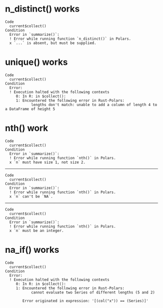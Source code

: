 # n_distinct() works

    Code
      current$collect()
    Condition
      Error in `summarize()`:
      ! Error while running function `n_distinct()` in Polars.
      x `...` is absent, but must be supplied.

# unique() works

    Code
      current$collect()
    Condition
      Error:
      ! Execution halted with the following contexts
         0: In R: in $collect():
         1: Encountered the following error in Rust-Polars:
            	lengths don't match: unable to add a column of length 4 to a DataFrame of height 5

# nth() work

    Code
      current$collect()
    Condition
      Error in `summarize()`:
      ! Error while running function `nth()` in Polars.
      x `n` must have size 1, not size 2.

---

    Code
      current$collect()
    Condition
      Error in `summarize()`:
      ! Error while running function `nth()` in Polars.
      x `n` can't be `NA`.

---

    Code
      current$collect()
    Condition
      Error in `summarize()`:
      ! Error while running function `nth()` in Polars.
      x `n` must be an integer.

# na_if() works

    Code
      current$collect()
    Condition
      Error:
      ! Execution halted with the following contexts
         0: In R: in $collect():
         1: Encountered the following error in Rust-Polars:
            	cannot evaluate two Series of different lengths (5 and 2)
      
            Error originated in expression: '[(col("x")) == (Series)]'

